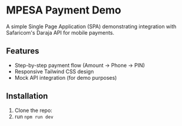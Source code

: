 # MPESA Payment Demo

A simple Single Page Application (SPA) demonstrating integration with Safaricom's Daraja API for mobile payments.


## Features
- Step-by-step payment flow (Amount → Phone → PIN)
- Responsive Tailwind CSS design
- Mock API integration (for demo purposes)

## Installation
1. Clone the repo:
2. run
```npm run dev ```
